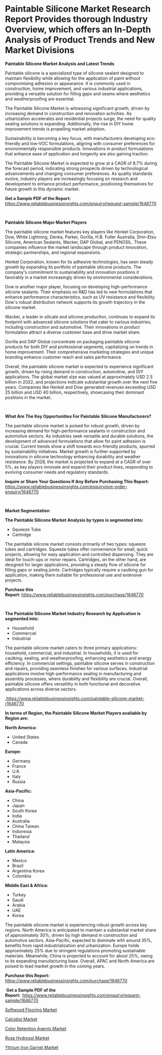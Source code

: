 <p><h1>Paintable Silicone Market Research Report Provides thorough Industry Overview, which offers an In-Depth Analysis of Product Trends and New Market Divisions</h1></p><p><strong>Paintable Silicone Market Analysis and Latest Trends</strong></p>
<p><p>Paintable silicone is a specialized type of silicone sealant designed to maintain flexibility while allowing for the application of paint without compromising adhesion or appearance. It is commonly used in construction, home improvement, and various industrial applications, providing a versatile solution for filling gaps and seams where aesthetics and weatherproofing are essential.</p><p>The Paintable Silicone Market is witnessing significant growth, driven by increasing demand in construction and renovation activities. As urbanization accelerates and residential projects surge, the need for quality sealing solutions is expanding. Additionally, the rise in DIY home improvement trends is propelling market adoption. </p><p>Sustainability is becoming a key focus, with manufacturers developing eco-friendly and low-VOC formulations, aligning with consumer preferences for environmentally responsible products. Innovations in product formulations that enhance ease of application and longevity are also gaining traction.</p><p>The Paintable Silicone Market is expected to grow at a CAGR of 8.7% during the forecast period, indicating strong prospects driven by technological advancements and changing consumer preferences. As quality standards evolve, industry players are increasingly focusing on research and development to enhance product performance, positioning themselves for future growth in this dynamic market.</p></p>
<p><strong>Get a Sample PDF of the Report:&nbsp;</strong> <a href="https://www.reliablebusinessinsights.com/enquiry/request-sample/1646770?utm_campaign=904&utm_medium=2&utm_source=Github&utm_content=ia&utm_term=31012025&utm_id=paintable-silicone">https://www.reliablebusinessinsights.com/enquiry/request-sample/1646770</a></p>
<p>&nbsp;</p>
<p><strong>Paintable Silicone Major Market Players</strong></p>
<p><p>The paintable silicone market features key players like Henkel Corporation, Dow, White Lightning, Denka, Parker, Gorilla, H.B. Fuller Australia, Shin-Etsu Silicone, American Sealants, Wacker, DAP Global, and PENOSIL. These companies influence the market landscape through product innovation, strategic partnerships, and regional expansions.</p><p>Henkel Corporation, known for its adhesive technologies, has seen steady growth by expanding its portfolio of paintable silicone products. The company's commitment to sustainability and innovation positions it favorably in a market increasingly driven by environmental considerations.</p><p>Dow is another major player, focusing on developing high-performance silicone sealants. Their emphasis on R&D has led to new formulations that enhance performance characteristics, such as UV resistance and flexibility. Dow's robust distribution network supports its growth trajectory in the silicone market.</p><p>Wacker, a leader in silicate and silicone production, continues to expand its footprint with advanced silicone solutions that cater to various industries, including construction and automotive. Their innovations in product formulation attract a diverse customer base and drive market share.</p><p>Gorilla and DAP Global concentrate on packaging paintable silicone products for both DIY and professional segments, capitalizing on trends in home improvement. Their comprehensive marketing strategies and unique branding enhance customer reach and sales performance.</p><p>Overall, the paintable silicone market is expected to experience significant growth, driven by rising demand in construction, automotive, and DIY applications. The global market size was valued at approximately USD 2.5 billion in 2022, and projections indicate substantial growth over the next five years. Companies like Henkel and Dow generated revenues exceeding USD 25 billion and USD 40 billion, respectively, showcasing their dominant positions in the market.</p></p>
<p>&nbsp;</p>
<p><strong>What Are The Key Opportunities For Paintable Silicone Manufacturers?</strong></p>
<p><p>The paintable silicone market is poised for robust growth, driven by increasing demand for high-performance sealants in construction and automotive sectors. As industries seek versatile and durable solutions, the development of advanced formulations that allow for paint adhesion is crucial. Current trends show a shift towards eco-friendly products, spurred by sustainability initiatives. Market growth is further supported by innovations in silicone technology enhancing durability and weather resistance. By 2028, the market is projected to expand at a CAGR of over 5%, as key players innovate and expand their product lines, responding to evolving consumer needs and regulatory standards.</p></p>
<p><strong>Inquire or Share Your Questions If Any Before Purchasing This Report:</strong> <a href="https://www.reliablebusinessinsights.com/enquiry/pre-order-enquiry/1646770?utm_campaign=904&utm_medium=2&utm_source=Github&utm_content=ia&utm_term=31012025&utm_id=paintable-silicone">https://www.reliablebusinessinsights.com/enquiry/pre-order-enquiry/1646770</a></p>
<p>&nbsp;</p>
<p><strong>Market Segmentation</strong></p>
<p><strong>The Paintable Silicone Market Analysis by types is segmented into:</strong></p>
<p><ul><li>Squeeze Tube</li><li>Cartridge</li></ul></p>
<p><p>The paintable silicone market consists primarily of two types: squeeze tubes and cartridges. Squeeze tubes offer convenience for small, quick projects, allowing for easy application and controlled dispensing. They are ideal for touch-ups or minor repairs. Cartridges, on the other hand, are designed for larger applications, providing a steady flow of silicone for filling gaps or sealing joints. Cartridges typically require a caulking gun for application, making them suitable for professional use and extensive projects.</p></p>
<p><strong>Purchase this Report:&nbsp;</strong><a href="https://www.reliablebusinessinsights.com/purchase/1646770?utm_campaign=904&utm_medium=2&utm_source=Github&utm_content=ia&utm_term=31012025&utm_id=paintable-silicone">https://www.reliablebusinessinsights.com/purchase/1646770</a></p>
<p>&nbsp;</p>
<p><strong>The Paintable Silicone Market Industry Research by Application is segmented into:</strong></p>
<p><ul><li>Household</li><li>Commercial</li><li>Industrial</li></ul></p>
<p><p>The paintable silicone market caters to three primary applications: household, commercial, and industrial. In households, it is used for caulking, sealing, and weatherproofing, enhancing aesthetics and energy efficiency. In commercial settings, paintable silicone serves in construction and repairs, providing seamless finishes for various surfaces. Industrial applications involve high-performance sealing in manufacturing and assembly processes, where durability and flexibility are crucial. Overall, paintable silicone offers versatility in both functional and decorative applications across diverse sectors.</p></p>
<p><a href="https://www.reliablebusinessinsights.com/paintable-silicone-market-r1646770?utm_campaign=904&utm_medium=2&utm_source=Github&utm_content=ia&utm_term=31012025&utm_id=paintable-silicone">&nbsp;https://www.reliablebusinessinsights.com/paintable-silicone-market-r1646770</a></p>
<p><strong>In terms of Region, the Paintable Silicone Market Players available by Region are:</strong></p>
<p>
    <p> <strong> North America: </strong>
        <ul>
            <li>United States</li>
            <li>Canada</li>
        </ul>
        </p> 
    <p> <strong> Europe: </strong>
        <ul>
            <li>Germany</li>
            <li>France</li>
            <li>U.K.</li>
            <li>Italy</li>
            <li>Russia</li>
        </ul>
        </p> 
    <p> <strong> Asia-Pacific: </strong>
        <ul>
            <li>China</li>
            <li>Japan</li>
            <li>South Korea</li>
            <li>India</li>
            <li>Australia</li>
            <li>China Taiwan</li>
            <li>Indonesia</li>
            <li>Thailand</li>
            <li>Malaysia</li>
        </ul>
        </p> 
    <p> <strong> Latin America: </strong>
        <ul>
            <li>Mexico</li>
            <li>Brazil</li>
            <li>Argentina Korea</li>
            <li>Colombia</li>
        </ul>
        </p> 
    <p> <strong> Middle East & Africa: </strong>
        <ul>
            <li>Turkey</li>
            <li>Saudi</li>
            <li>Arabia</li>
            <li>UAE</li>
            <li>Korea</li>
        </ul>
    </p>
    </p>
<p><p>The paintable silicone market is experiencing robust growth across key regions. North America is anticipated to maintain a substantial market share of approximately 30%, driven by high demand in construction and automotive sectors. Asia-Pacific, expected to dominate with around 35%, benefits from rapid industrialization and urbanization. Europe holds approximately 25% due to stringent regulations promoting sustainable materials. Meanwhile, China is projected to account for about 25%, owing to its expanding manufacturing base. Overall, APAC and North America are poised to lead market growth in the coming years.</p></p>
<p><strong>Purchase this Report: </strong><a href="https://www.reliablebusinessinsights.com/purchase/1646770?utm_campaign=904&utm_medium=2&utm_source=Github&utm_content=ia&utm_term=31012025&utm_id=paintable-silicone">https://www.reliablebusinessinsights.com/purchase/1646770</a></p>
<p>&nbsp;<strong>Get a Sample PDF of the Report:&nbsp;&nbsp;</strong><a href="https://www.reliablebusinessinsights.com/enquiry/request-sample/1646770?utm_campaign=904&utm_medium=2&utm_source=Github&utm_content=ia&utm_term=31012025&utm_id=paintable-silicone">https://www.reliablebusinessinsights.com/enquiry/request-sample/1646770</a></p>
<p><strong></strong></p>
<p><p><a href="https://github.com/darenph8er/Market-Research-Report-List-1/blob/main/softwood-flooring-market.md?utm_campaign=904&utm_medium=2&utm_source=Github&utm_content=ia&utm_term=31012025&utm_id=paintable-silicone">Softwood Flooring Market</a></p><p><a href="https://github.com/lourdesmai100/Market-Research-Report-List-1/blob/main/calcidiol-market.md?utm_campaign=904&utm_medium=2&utm_source=Github&utm_content=ia&utm_term=31012025&utm_id=paintable-silicone">Calcidiol Market</a></p><p><a href="https://github.com/nathaliehurles7142/Market-Research-Report-List-1/blob/main/color-retention-agents-market.md?utm_campaign=904&utm_medium=2&utm_source=Github&utm_content=ia&utm_term=31012025&utm_id=paintable-silicone">Color Retention Agents Market</a></p><p><a href="https://github.com/rosalinebhakta48/Market-Research-Report-List-1/blob/main/rose-hydrosol-market.md?utm_campaign=904&utm_medium=2&utm_source=Github&utm_content=ia&utm_term=31012025&utm_id=paintable-silicone">Rose Hydrosol Market</a></p><p><a href="https://github.com/chongseney974/Market-Research-Report-List-1/blob/main/yttrium-iron-garnet-market.md?utm_campaign=904&utm_medium=2&utm_source=Github&utm_content=ia&utm_term=31012025&utm_id=paintable-silicone">Yttrium Iron Garnet Market</a></p></p>